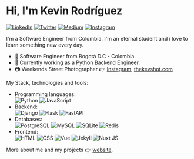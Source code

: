 # Hi, I'm Kevin Rodríguez
<a href="https://www.linkedin.com/in/kevin-rodriguez-backend-developer/"><img src="https://img.shields.io/badge/LinkedIn-0077B5?style=for-the-badge&logo=linkedin&logoColor=white" alt="LinkedIn" /></a>
<a href="https://twitter.com/kevyder"><img src="https://img.shields.io/badge/Twitter-1DA1F2?style=for-the-badge&logo=twitter&logoColor=white" alt="Twitter" /></a>
<a href="https://medium.com/@kevyder"><img src="https://img.shields.io/badge/Medium-12100E?style=for-the-badge&logo=medium&logoColor=white" alt="Medium" /></a>
<a href="https://www.instagram.com/thekevshot/"><img src="https://img.shields.io/badge/Instagram-E4405F?style=for-the-badge&logo=instagram&logoColor=white" alt="Instagram" /></a>

I'm a Software Engineer from Colombia. I'm an eternal student and i love to learn something new every day.
- :office: Software Engineer from Bogotá D.C - Colombia.
- :snake: Currently working as a Python Backend Engineer.
- :camera: Weekends Street Photographer :point_right: [Instagram](https://www.instagram.com/thekevshot/), [thekevshot.com](https://thekevshot.com/)

My Stack, technologies and tools:
- Programming languages: <br />
    ![Python](https://img.shields.io/badge/Python-3776AB?style=for-the-badge&logo=python&logoColor=white)
    ![JavaScript](https://img.shields.io/badge/JavaScript-F7DF1E?style=for-the-badge&logo=JavaScript&logoColor=black)
- Backend: <br />
    ![Django](https://img.shields.io/badge/Django-092E20?style=for-the-badge&logo=django&logoColor=white)
    ![Flask](https://img.shields.io/badge/Flask-000000?style=for-the-badge&logo=flask&logoColor=white)
    ![FastAPI](https://img.shields.io/badge/FastAPI-009485?style=for-the-badge&logo=fastapi&logoColor=white)
- Databases: <br />
    ![PostgreSQL](https://img.shields.io/badge/PostgreSQL-316192?style=for-the-badge&logo=postgresql&logoColor=white)
    ![MySQL](https://img.shields.io/badge/MySQL-00000F?style=for-the-badge&logo=mysql&logoColor=white)
    ![SQLite](https://img.shields.io/badge/SQLite-07405E?style=for-the-badge&logo=sqlite&logoColor=white)
    ![Redis](https://img.shields.io/badge/redis-%23DD0031.svg?&style=for-the-badge&logo=redis&logoColor=white)
- Frontend: <br />
    ![HTML](https://img.shields.io/badge/HTML5-E34F26?style=for-the-badge&logo=html5&logoColor=white)
    ![CSS](https://img.shields.io/badge/CSS3-1572B6?style=for-the-badge&logo=css3&logoColor=white)
    ![Vue](https://img.shields.io/badge/Vue.js-35495E?style=for-the-badge&logo=vue.js&logoColor=white)
    ![Jekyll](http://img.shields.io/badge/Jekyll-2b2b2b?style=for-the-badge&logo=jekyll&logoColor=white)
    ![Nuxt JS](http://img.shields.io/badge/Nuxt.js-35495E?style=for-the-badge&logo=nuxt.js&logoColor=white)

More about me and my projects :point_right: [website](https://kevyder.dev/).




